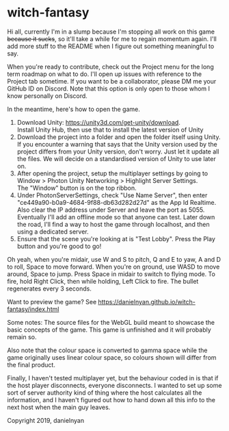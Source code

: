 # witch-fantasy
Hi all, currently I'm in a slump because I'm stopping all work on this game <s>because it sucks</s>, so it'll take a while for me to regain
momentum again. I'll add more stuff to the README when I figure out something meaningful to say. 

When you're ready to contribute, check out the Project menu for the long term roadmap on what to do. I'll open up issues with reference 
to the Project tab sometime. If you want to be a collaborator, please DM me your GitHub ID on Discord. Note that this option is only open to those whom I know personally on Discord.

In the meantime, here's how to open the game. 
1. Download Unity: https://unity3d.com/get-unity/download.  
   Install Unity Hub, then use that to install the latest version of Unity
2. Download the project into a folder and open the folder itself using Unity.  
   If you encounter a warning that says that the Unity version used by the project differs from your Unity version, don't worry. Just 
   let it update all the files. We will decide on a standardised version of Unity to use later on.
3. After opening the project, setup the multiplayer settings by going to Window > Photon Unity Networking > Highlight Server Settings.  
   The "Window" button is on the top ribbon.
4. Under PhotonServerSettings, check "Use Name Server", then enter "ce449a90-b0a9-4684-9f88-db63d282d27d" as the App Id Realtime. Also 
   clear the IP address under Server and leave the port as 5055.  
   Eventually I'll add an offline mode so that anyone can test. Later down the road, I'll find a way to host the game through localhost, 
   and then using a dedicated server. 
5. Ensure that the scene you're looking at is "Test Lobby". Press the Play button and you're good to go!  

Oh yeah, when you're midair, use W and S to pitch, Q and E to yaw, A and D to roll, Space to move forward. 
When you're on ground, use WASD to move around, Space to jump. Press Space in midair to switch to flying mode. 
To fire, hold Right Click, then while holding, Left Click to fire. The bullet regenerates every 3 seconds. 

Want to preview the game? See https://danielnyan.github.io/witch-fantasy/index.html

Some notes: 
The source files for the WebGL build meant to showcase the basic concepts of the game. This game is unfinished and it will probably remain so. 

Also note that the colour space is converted to gamma space while the game originally uses linear colour space, so colours shown will differ from the final product.

Finally, I haven't tested multiplayer yet, but the behaviour coded in is that if the host player disconnects, everyone disconnects. I wanted to set up some sort of server authority kind of thing where the host calculates all the information, and I haven't figured out how to hand down all this info to the next host when the main guy leaves.

Copyright 2019, danielnyan
